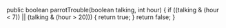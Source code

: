 public boolean parrotTrouble(boolean talking, int hour) {
  if ((talking & (hour < 7)) || (talking & (hour > 20))) {
    return true;
    }
  return false;
}